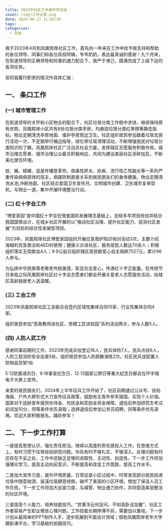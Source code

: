 ```yaml
---
title: 2023年社区工作者年终总结
cover: /img/工作记录.png
date: 2025-06-27 11:03:05
tags:
categories:
  - 总结
---
```


我于2023年4月到凤凰熙岸社区工作，首先向一年来在工作中给予我支持和帮助的各位领导、同事们和各位叔叔阿姨，爷爷奶奶，表达最真诚的感谢！九个月来，在街道领导的正确领导和同事的通力配合下，我严于律己，圆满完成了上级下达的各项任务。

现将我履行职责的情况作具体汇报：

## 一、 条口工作

### (一) 城市管理工作

在街道领导的关怀和小区物业的配合下，社区垃圾分类工作稳中求进，继续保持原有优势。凤凰熙岸小区共有8处垃圾分类亭房，均悬挂垃圾分类红黑榜等静态指标。物业定期清洗亭房地面、维护亭房周边卫生。社区组织居民参加跟着垃圾去旅行活动一次，不定期举行桶边指导，绿化带垃圾清理活动，不断增强居民对垃圾分类知识的了解。凤凰熙岸社区广泛动员社会力量，发挥辖区志愿服务积极作用，城市治理志愿者、城市治理公众委员积极响应，共同为建设美丽社区添砖加瓦，不断美化居住环境。

蚊、蝇、蟑螂、鼠是传播登革热、病毒性肝炎、疟疾、流行性乙性脑炎等一系列严重传染病病原体的宿主，病媒防制直接关系到居民朋友们的身体健康。物业定期清洗水池,冲刷地面、社区结合爱国卫生宣传月、文明城市创建、卫生城市复审契机，与物业一道，集中开展环境整治行动。

### (二) 红十字会工作

“博爱家园”是中国红十字会在借鉴国际发展理念基础上，总结多年项目经验并结合我国国情设计，在城乡社区开展的以“推动社区治理、提升社区能力、促进社区发展”为目标的综合性发展型项目。

2023年，凤凰熙岸社区博爱家园组织开展应急救护知识培训活动3次，主要介绍海姆利克急救法和AED的使用；健康义诊进社区，服务居民人数达70余人；积极组织落实无偿献血4人；9·9公益日组织辖区居民献爱心自主捐款7527元，累计96人参与。

为弘扬中华民族尊老敬老传统美德，彰显社会爱心，传递红十字正能量。在传统节日来临之际凤凰熙岸社区红十字会志愿者们都会开展关爱老人志愿服务活动，给辖区高龄独居老人送温暖。

### (三) 工会工作

2023年凤凰熙岸社区工会联合会签约区域性集体合同15家、行业性集体合同4家。

组织居民参加“思政教师进社区，劳模工匠进校园”系列活动两次，参与人数5人。

### (四) 人防人武工作

感谢同事前期的工作，2023年完成兵役登记18人，民兵体检7人，民兵点验6人，人防工程消防安全巡查5处，组织居民参加人防疏散演练2次。社区民兵连配置人防物品货架1处

5·12防震减灾日、9·18事变纪念日、12·13国家公祭日等重大纪念日都会在环宇城电子大屏上宣传。

亲爱的居民朋友们，2024年上半年征兵工作开始了，社区前期通过公众号、张贴海报、户外大屏形式大力宣传征兵政策，鼓励有志青年参军报国，实现个人价值。国家对于适龄青年提供优待金、优抚金和奖励金资金保障，退役后参加研究生考试初试加10分，同等条件优先录取；选择退役后参加公务员招聘，同等条件优先录用。欢迎大家积极报名，踊跃参军！

## 二、 下一步工作打算

一是提高思想认识，强化责任担当。继续以高度的责任感投入工作。在思维方式上，有时习惯于往常经验研究问题。作风有时不够扎实、不够深入、处理问题有时还存在不妥之处，工作中还缺乏足够的进取性、主动性、创造性。下一步工作将加强理论学习，提高主动向前意识，不断提高和改变工作思路，提高工作水平。

二是加大宣传力度，提升环境质量。日常巡查小区过程中，时常发现部分居民投递垃圾中随意抛洒、装潢垃圾肆意倾倒，破坏了美丽的小区环境，增加了保洁人员工作负担。下一步工作将加大巡查力度，与城管、物业通力协作，共同营造美丽整洁的社区环境。

三是提高个人能力，培养技能技巧。“世事浮云何足问，不如高卧且加餐”，社区工作者容易产生职业倦怠心理问题，工作技能长期停滞不前，需要加以重视。下一步计划从最简单的PPT制作入手，逐步拓展到平面设计领域；借助凤凰熙岸老年大学摄影课平台，学习基础的拍摄技巧。

